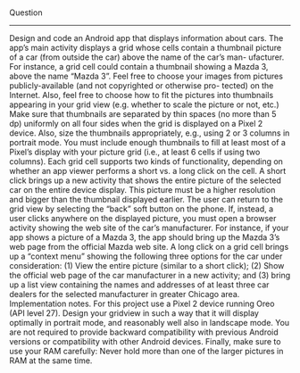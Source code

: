 #


Question
_______________
Design and code an Android app that displays information about cars. The app’s main activity displays a
grid whose cells contain a thumbnail picture of a car (from outside the car) above the name of the car’s man-
ufacturer.  For instance, a grid cell could contain a thumbnail showing a Mazda 3, above the name “Mazda
3”. Feel free to choose your images from pictures publicly-available (and not copyrighted or otherwise pro-
tected) on the Internet.  Also, feel free to choose how to fit the pictures into thumbnails appearing in your
grid view (e.g.  whether to scale the picture or not, etc.)  Make sure that thumbnails are separated by thin
spaces (no more than 5 dp) uniformly on all four sides when the grid is displayed on a Pixel 2 device. Also,
size the thumbnails appropriately, e.g., using 2 or 3 columns in portrait mode.  You must include enough
thumbnails to fill at least most of a Pixel’s display with your picture grid (i.e., at least 6 cells if using two
columns).
Each grid cell supports two kinds of functionality,  depending on whether an app viewer performs a
short vs. a long click on the cell.  A short click brings up a new activity that shows the entire picture of
the selected car on the entire device display.  This picture must be a higher resolution and bigger than the
thumbnail displayed earlier.  The user can return to the grid view by selecting the “back” soft button on
the phone.  If, instead, a user clicks anywhere on the displayed picture, you must open a browser activity
showing the web site of the car’s manufacturer. For instance, if your app shows a picture of a Mazda 3, the
app should bring up the Mazda 3’s web page from the official Mazda web site.
A long click on a grid cell brings up a “context menu” showing the following three options for the car
under consideration: (1) View the entire picture (similar to a short click); (2) Show the official web page of
the car manufacturer in a new activity; and (3) bring up a list view containing the names and addresses of at
least three car dealers for the selected manufacturer in greater Chicago area.
Implementation notes.
For this project use a Pixel 2 device running Oreo (API level 27).   Design
your gridview in such a way that it will display optimally in portrait mode,  and reasonably well also in
landscape mode. You are not required to provide backward compatibility with previous Android versions or
compatibility with other Android devices. Finally, make sure to use your RAM carefully: Never hold more
than one of the larger pictures in RAM at the same time. 
